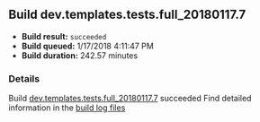 ## Build dev.templates.tests.full_20180117.7
- **Build result:** `succeeded`
- **Build queued:** 1/17/2018 4:11:47 PM
- **Build duration:** 242.57 minutes
### Details
Build [dev.templates.tests.full_20180117.7](https://winappstudio.visualstudio.com/web/build.aspx?pcguid=a4ef43be-68ce-4195-a619-079b4d9834c2&builduri=vstfs%3a%2f%2f%2fBuild%2fBuild%2f24720) succeeded
Find detailed information in the [build log files](https://uwpctdiags.blob.core.windows.net/buildlogs/dev.templates.tests.full_20180117.7_logs.zip)
